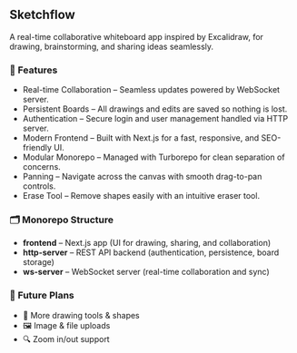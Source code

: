 ## Sketchflow
A real-time collaborative whiteboard app inspired by Excalidraw, for drawing, brainstorming, and sharing ideas seamlessly.

### 🚀 Features

+ Real-time Collaboration – Seamless updates powered by WebSocket server.
+ Persistent Boards – All drawings and edits are saved so nothing is lost.
+ Authentication – Secure login and user management handled via HTTP server.
+ Modern Frontend – Built with Next.js for a fast, responsive, and SEO-friendly UI.
+ Modular Monorepo – Managed with Turborepo for clean separation of concerns.
+ Panning – Navigate across the canvas with smooth drag-to-pan controls.
+ Erase Tool – Remove shapes easily with an intuitive eraser tool.

### 🗂️ Monorepo Structure
- **frontend** – Next.js app (UI for drawing, sharing, and collaboration)  
- **http-server** – REST API backend (authentication, persistence, board storage)  
- **ws-server** – WebSocket server (real-time collaboration and sync)  

### 🔮 Future Plans
- 🎨 More drawing tools & shapes
- 🖼️ Image & file uploads
- 🔍 Zoom in/out support
